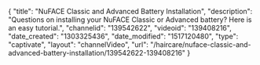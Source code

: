 {
    "title": "NuFACE Classic and Advanced Battery Installation",
    "description": "Questions on installing your NuFACE Classic or Advanced battery? Here is an easy tutorial.",
    "channelid": "139542622",
    "videoid": "139408216",
    "date_created": "1303325436",
    "date_modified": "1517120480",
    "type": "captivate",
    "layout": "channelVideo",
    "url": "\/haircare\/nuface-classic-and-advanced-battery-installation\/139542622-139408216"
}